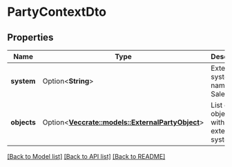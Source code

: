 # PartyContextDto

## Properties

Name | Type | Description | Notes
------------ | ------------- | ------------- | -------------
**system** | Option<**String**> | External system name. e.g. Salesforce | [optional]
**objects** | Option<[**Vec<crate::models::ExternalPartyObject>**](ExternalPartyObject.md)> |  List of objects within the external system | [optional]

[[Back to Model list]](../README.md#documentation-for-models) [[Back to API list]](../README.md#documentation-for-api-endpoints) [[Back to README]](../README.md)


